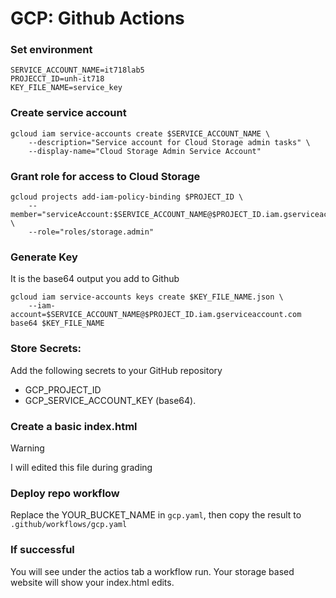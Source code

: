 # GCP: Github Actions

### Set environment
```
SERVICE_ACCOUNT_NAME=it718lab5
PROJECCT_ID=unh-it718
KEY_FILE_NAME=service_key
```
### Create service account
```
gcloud iam service-accounts create $SERVICE_ACCOUNT_NAME \
    --description="Service account for Cloud Storage admin tasks" \
    --display-name="Cloud Storage Admin Service Account"
```
### Grant role for access to Cloud Storage
```
gcloud projects add-iam-policy-binding $PROJECT_ID \
    --member="serviceAccount:$SERVICE_ACCOUNT_NAME@$PROJECT_ID.iam.gserviceaccount.com" \
    --role="roles/storage.admin"
```
### Generate Key
It is the base64 output you add to Github
```
gcloud iam service-accounts keys create $KEY_FILE_NAME.json \
    --iam-account=$SERVICE_ACCOUNT_NAME@$PROJECT_ID.iam.gserviceaccount.com
base64 $KEY_FILE_NAME
```

### Store Secrets:
Add the following secrets to your GitHub repository
- GCP_PROJECT_ID
- GCP_SERVICE_ACCOUNT_KEY (base64).

### Create a basic index.html
> [!WARNING]
> I will edited this file during grading

### Deploy repo workflow
Replace the YOUR_BUCKET_NAME in `gcp.yaml`, then copy the result to `.github/workflows/gcp.yaml`

### If successful
You will see under the actios tab a workflow run.
Your storage based website will show your index.html edits.

